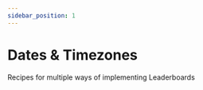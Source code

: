 ```yaml
---
sidebar_position: 1
---
```


# Dates & Timezones

Recipes for multiple ways of implementing Leaderboards

